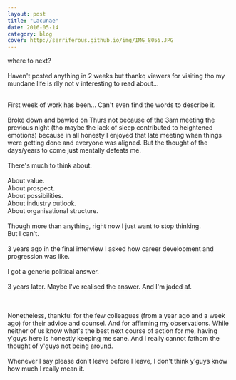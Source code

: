 ```yaml
---
layout: post
title: "Lacunae"
date: 2016-05-14
category: blog
cover: http://serriferous.github.io/img/IMG_8055.JPG
---
```

<div class="row">
<div class="col-md-8 col-md-offset-2">
<div class="row">
<div class="col-md-12">

  <h15>where to next?</h15>
<br><br>
Haven't posted anything in 2 weeks but thankq viewers for visiting tho my mundane life is rlly not v interesting to read about...
<br><br>

First week of work has been... Can't even find the words to describe it. <br><br>
Broke down and bawled on Thurs not because of the 3am meeting the previous night (tho maybe the lack of sleep contributed to heightened emotions) because in all honesty I enjoyed that late meeting when things were getting done and everyone was aligned. But the thought of the days/years to come just mentally defeats me.
<br><br>
There's much to think about.<br><br>
About value.<br>
About prospect.<br>
About possibilities.<br>
About industry outlook. <br>
About organisational structure. <br>
<br>
Though more than anything, right now I just want to stop thinking.<br>
But I can't. <br>
<br>
3 years ago in the final interview I asked how career development and progression was like.<br><br>
I got a generic political answer.<br><br>
3 years later. Maybe I've realised the answer. And I'm jaded af.<br><br>

<br>
Nonetheless, thankful for the few colleagues (from a year ago and a week ago) for their advice and counsel. And for affirming my observations. While neither of us know what's the best next course of action for me, having y'guys here is honestly keeping me sane. And I really cannot fathom the thought of y'guys not being around.<br><br>
Whenever I say please don't leave before I leave, I don't think y'guys know how much I really mean it.<br>
</div>
</div>
</div>            
</div>

